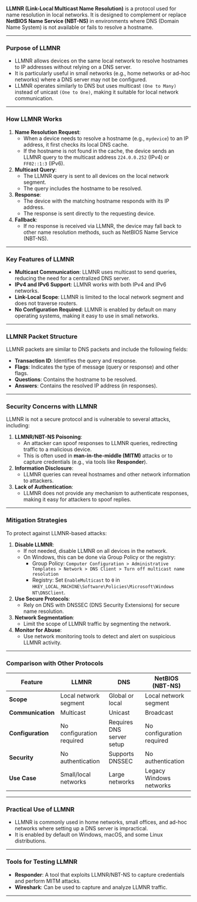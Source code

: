 **LLMNR (Link-Local Multicast Name Resolution)** is a protocol used for name resolution in local networks. It is designed to complement or replace **NetBIOS Name Service (NBT-NS)** in environments where DNS (Domain Name System) is not available or fails to resolve a hostname.

---
### Purpose of LLMNR

- LLMNR allows devices on the same local network to resolve hostnames to IP addresses without relying on a DNS server.
- It is particularly useful in small networks (e.g., home networks or ad-hoc networks) where a DNS server may not be configured.
- LLMNR operates similarly to DNS but uses multicast `(One to Many)` instead of unicast `(One to One)`, making it suitable for local network communication.
---
### How LLMNR Works

1. **Name Resolution Request**:
   - When a device needs to resolve a hostname (e.g., `mydevice`) to an IP address, it first checks its local DNS cache.
   - If the hostname is not found in the cache, the device sends an LLMNR query to the multicast address `224.0.0.252` (IPv4) or `FF02::1:3` (IPv6).
2. **Multicast Query**:
   - The LLMNR query is sent to all devices on the local network segment.
   - The query includes the hostname to be resolved.
3. **Response**:
   - The device with the matching hostname responds with its IP address.
   - The response is sent directly to the requesting device.
4. **Fallback**:
   - If no response is received via LLMNR, the device may fall back to other name resolution methods, such as NetBIOS Name Service (NBT-NS).
---
### Key Features of LLMNR

- **Multicast Communication**: LLMNR uses multicast to send queries, reducing the need for a centralized DNS server.
- **IPv4 and IPv6 Support**: LLMNR works with both IPv4 and IPv6 networks.
- **Link-Local Scope**: LLMNR is limited to the local network segment and does not traverse routers.
- **No Configuration Required**: LLMNR is enabled by default on many operating systems, making it easy to use in small networks.
---
### LLMNR Packet Structure

LLMNR packets are similar to DNS packets and include the following fields:
- **Transaction ID**: Identifies the query and response.
- **Flags**: Indicates the type of message (query or response) and other flags.
- **Questions**: Contains the hostname to be resolved.
- **Answers**: Contains the resolved IP address (in responses).
---
### Security Concerns with LLMNR

LLMNR is not a secure protocol and is vulnerable to several attacks, including:
1. **LLMNR/NBT-NS Poisoning**:
   - An attacker can spoof responses to LLMNR queries, redirecting traffic to a malicious device.
   - This is often used in **man-in-the-middle (MITM)** attacks or to capture credentials (e.g., via tools like **Responder**).
2. **Information Disclosure**:
   - LLMNR queries can reveal hostnames and other network information to attackers.
3. **Lack of Authentication**:
   - LLMNR does not provide any mechanism to authenticate responses, making it easy for attackers to spoof replies.
---
### Mitigation Strategies

To protect against LLMNR-based attacks:
1. **Disable LLMNR**:
   - If not needed, disable LLMNR on all devices in the network.
   - On Windows, this can be done via Group Policy or the registry:
     - Group Policy: `Computer Configuration > Administrative Templates > Network > DNS Client > Turn off multicast name resolution`
     - Registry: Set `EnableMulticast` to `0` in `HKEY_LOCAL_MACHINE\Software\Policies\Microsoft\Windows NT\DNSClient`.
2. **Use Secure Protocols**:
   - Rely on DNS with DNSSEC (DNS Security Extensions) for secure name resolution.
3. **Network Segmentation**:
   - Limit the scope of LLMNR traffic by segmenting the network.
4. **Monitor for Abuse**:
   - Use network monitoring tools to detect and alert on suspicious LLMNR activity.
---
### Comparison with Other Protocols

| Feature               | LLMNR                          | DNS                          | NetBIOS (NBT-NS)              |
|-----------------------|--------------------------------|------------------------------|-------------------------------|
| **Scope**             | Local network segment          | Global or local              | Local network segment         |
| **Communication**     | Multicast                      | Unicast                      | Broadcast                     |
| **Configuration**     | No configuration required      | Requires DNS server setup     | No configuration required     |
| **Security**          | No authentication              | Supports DNSSEC              | No authentication             |
| **Use Case**          | Small/local networks           | Large networks               | Legacy Windows networks       |

---
### Practical Use of LLMNR

- LLMNR is commonly used in home networks, small offices, and ad-hoc networks where setting up a DNS server is impractical.
- It is enabled by default on Windows, macOS, and some Linux distributions.
---
### Tools for Testing LLMNR

- **Responder**: A tool that exploits LLMNR/NBT-NS to capture credentials and perform MITM attacks.
- **Wireshark**: Can be used to capture and analyze LLMNR traffic.
---